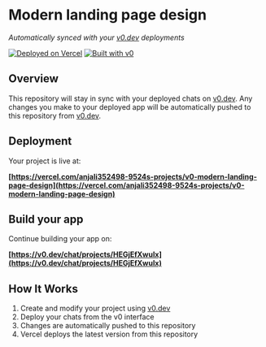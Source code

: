 # Modern landing page design

*Automatically synced with your [v0.dev](https://v0.dev) deployments*

[![Deployed on Vercel](https://img.shields.io/badge/Deployed%20on-Vercel-black?style=for-the-badge&logo=vercel)](https://vercel.com/anjali352498-9524s-projects/v0-modern-landing-page-design)
[![Built with v0](https://img.shields.io/badge/Built%20with-v0.dev-black?style=for-the-badge)](https://v0.dev/chat/projects/HEGjEfXwulx)

## Overview

This repository will stay in sync with your deployed chats on [v0.dev](https://v0.dev).
Any changes you make to your deployed app will be automatically pushed to this repository from [v0.dev](https://v0.dev).

## Deployment

Your project is live at:

**[https://vercel.com/anjali352498-9524s-projects/v0-modern-landing-page-design](https://vercel.com/anjali352498-9524s-projects/v0-modern-landing-page-design)**

## Build your app

Continue building your app on:

**[https://v0.dev/chat/projects/HEGjEfXwulx](https://v0.dev/chat/projects/HEGjEfXwulx)**

## How It Works

1. Create and modify your project using [v0.dev](https://v0.dev)
2. Deploy your chats from the v0 interface
3. Changes are automatically pushed to this repository
4. Vercel deploys the latest version from this repository
